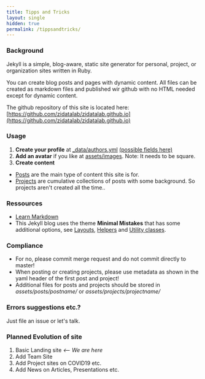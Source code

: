 ```yaml
---
title: Tipps and Tricks
layout: single
hidden: true
permalink: /tippsandtricks/
---
```


### Background

Jekyll is a simple, blog-aware, static site generator for personal, project, or organization sites written in Ruby. 

You can create blog posts and pages with dynamic content. All files can be created as markdown files and published wir github with no HTML needed except for dynamic content. 

The github repository of this site is located here: [https://github.com/zidatalab/zidatalab.github.io](https://github.com/zidatalab/zidatalab.github.io)

### Usage

1. **Create your profile** at [_data/authors.yml](https://github.com/zidatalab/zidatalab.github.io/blob/master/_data/authors.yml)  [(possible fields here)](https://mmistakes.github.io/minimal-mistakes/docs/authors/)
2. **Add an avatar** if you like at [assets/images](https://github.com/zidatalab/zidatalab.github.io/tree/master/assets/images). Note: It needs to be square.
3. **Create content** 
  - [Posts](https://github.com/zidatalab/zidatalab.github.io/tree/master/_posts) are the main type of content this site is for.
  - [Projects](https://github.com/zidatalab/zidatalab.github.io/tree/master/_projects) are cumulative collections of posts with some background. So projects aren't created all the time..

### Ressources

- [Learn Markdown](https://github.com/adam-p/markdown-here/wiki/Markdown-Cheatsheet)
- This Jekyll blog uses the theme **Minimal Mistakes** that has some additional options, see [Layouts](https://mmistakes.github.io/minimal-mistakes/docs/layouts/), [Helpers](https://mmistakes.github.io/minimal-mistakes/docs/helpers/) and [Utility classes](https://mmistakes.github.io/minimal-mistakes/docs/utility-classes/).

### Compliance

- For no, please commit merge request and do not commit directly to master!
- When posting or creating projects, please use metadata as shown in the yaml header of the first post and project!
- Additional files for posts and projects should be stored in *assets/posts/postname/* or *assets/projects/projectname/*

### Errors suggestions etc.?

Just file an issue or let's talk.

### Planned Evolution of site

1. Basic Landing site *<-- We are here*
2. Add Team Site 
3. Add Project sites on COVID19 etc.
4. Add News on Articles, Presentations etc.

